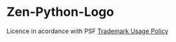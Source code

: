 # Zen-Python-Logo

Licence in acordance with PSF [Trademark Usage Policy](https://www.python.org/psf/trademarks/#derived-logos "PSF Trademark")


